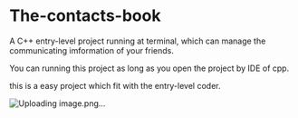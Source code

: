 # The-contacts-book
A C++ entry-level project running at terminal, which can manage the communicating imformation of your friends.

You can running this project as long as you open the project by IDE of cpp.

this is a easy project which fit with the entry-level coder.

![Uploading image.png…]()
